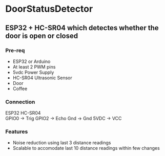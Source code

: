# DoorStatusDetector
## ESP32 + HC-SR04 which detectes whether the door is open or closed

### Pre-req
- ESP32 or Arduino
- At least 2 PWM pins
- 5vdc Power Supply
- HC-SR04 Ultrasonic Sensor
- Door
- Coffee

### Connection
ESP32    HC-SR04   
GPIO0 -> Trig
GPIO2 -> Echo
Gnd   -> Gnd
5VDC  -> VCC

### Features
- Noise reduction using last 3 distance readings
- Scalable to accomodate last 10 distance readings within few changes
